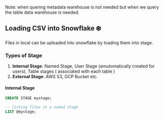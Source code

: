 

Note: when quering metadata warehouse is not needed but when we query the table data warehouse is needed.


## Loading CSV into Snowflake ❄️

Files in local can be uploaded into snowflake by loading them into stage.
### Types of Stage
1. **Internal Stage**: Named Stage, User Stage (amutomatically created for users), Table stages ( associated with each table )
2. **External Stage**: AWS S3, GCP Bucket etc.

#### Internal Stage 

```SQL
CREATE STAGE mystage;

-- listing files in a named stage
LIST @mystage; 
```
